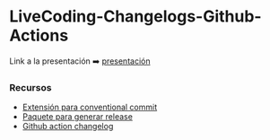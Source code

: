 # LiveCoding-Changelogs-Github-Actions

Link a la presentación ➡️ [presentación](./Presentación%20Crear%20changelogs%20con%20GA.pdf)

### Recursos
- [Extensión para conventional commit](https://marketplace.visualstudio.com/items?itemName=vivaxy.vscode-conventional-commits)
- [Paquete para generar release](https://www.npmjs.com/package/bumpp)
- [Github action changelog](https://github.com/antfu/changelogithub)
